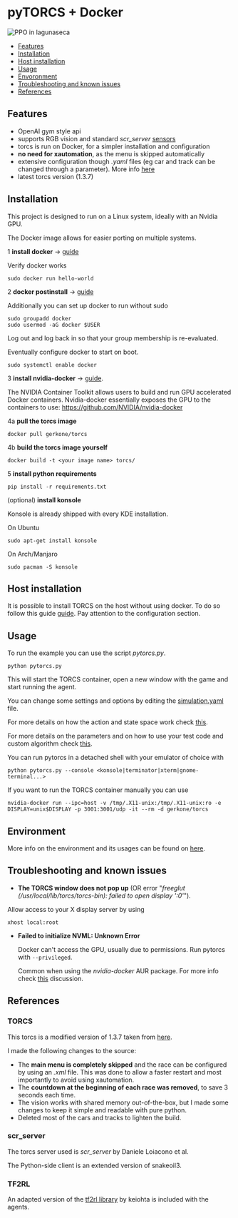 # pyTORCS + Docker

![PPO in lagunaseca](/media/ppo.gif)

  * [Features](#features)
  * [Installation](#installation)
  * [Host installation](#host-installation)
  * [Usage](#usage)
  * [Envoronment](#environment)
  * [Troubleshooting and known issues](#troubleshooting-and-known-issues)
  * [References](#references)

## Features
* OpenAI gym style api
* supports RGB vision and standard _scr_server_ [sensors](https://github.com/gerkone/pyTORCS-docker/tree/master/driver#sensor-description)
* torcs is run on Docker, for a simpler installation and configuration
* **no need for xautomation**, as the menu is skipped automatically
* extensive configuration though _.yaml_ files (eg car and track can be changed through a parameter). More info [here](https://github.com/gerkone/pyTORCS-docker/tree/master/driver/torcs_client#usage)
* latest torcs version (1.3.7)

## Installation
This project is designed to run on a Linux system, ideally with an Nvidia GPU.

The Docker image allows for easier porting on multiple systems.

1 **install docker** -> [guide](https://docs.docker.com/engine/install/)

Verify docker works
```
sudo docker run hello-world
```

2 **docker postinstall** -> [guide](https://docs.docker.com/engine/install/linux-postinstall/)

Additionally you can set up docker to run without sudo
```
sudo groupadd docker
sudo usermod -aG docker $USER
```
Log out and log back in so that your group membership is re-evaluated.

Eventually configure docker to start on boot.
```
sudo systemctl enable docker
```

3 **install nvidia-docker** -> [guide](https://docs.nvidia.com/datacenter/cloud-native/container-toolkit/install-guide.html#docker).

The NVIDIA Container Toolkit allows users to build and run GPU accelerated Docker containers.
Nvidia-docker essentially exposes the GPU to the containers to use: https://github.com/NVIDIA/nvidia-docker

4a **pull the torcs image**
```
docker pull gerkone/torcs
```

4b **build the torcs image yourself**
```
docker build -t <your image name> torcs/
```

5 **install python requirements**
```
pip install -r requirements.txt
```

(optional) **install konsole**

Konsole is already shipped with every KDE installation.

On Ubuntu
```
sudo apt-get install konsole
```
On Arch/Manjaro
```
sudo pacman -S konsole
```

## Host installation
It is possible to install TORCS on the host without using docker. To do so follow this guide [guide](https://github.com/gerkone/pyTORCS-docker/blob/master/torcs/README.md). Pay attention to the configuration section.

## Usage
To run the example you can use the script _pytorcs.py_.
```
python pytorcs.py
```
This will start the TORCS container, open a new window with the game and start running the agent.

You can change some settings and options by editing the [simulation.yaml](config/simulation.yaml) file.

For more details on how the action and state space work check [this](https://github.com/gerkone/pyTORCS-docker/blob/master/driver/README.md).

For more details on the parameters and on how to use your test code and custom algorithm check [this](https://github.com/gerkone/pyTORCS-docker/blob/master/driver/torcs_client/README.md).

You can run pytorcs in a detached shell with your emulator of choice with
```
python pytorcs.py --console <konsole|terminator|xterm|gnome-terminal...>
```

If you want to run the TORCS container manually you can use
```
nvidia-docker run --ipc=host -v /tmp/.X11-unix:/tmp/.X11-unix:ro -e DISPLAY=unix$DISPLAY -p 3001:3001/udp -it --rm -d gerkone/torcs
```
## Environment
More info on the environment and its usages can be found on [here](https://github.com/gerkone/pyTORCS-docker/tree/master/driver/torcs_client).

## Troubleshooting and known issues
  - __The TORCS window does not pop up__ (OR error "_freeglut (/usr/local/lib/torcs/torcs-bin): failed to open display ':0'_").

  Allow access to your X display server by using
  ```
  xhost local:root
  ```

- __Failed to initialize NVML: Unknown Error__

  Docker can't access the GPU, usually due to permissions. Run pytorcs with ```--privileged```.

  Common when using the _nvidia-docker_ AUR package. For more info check [this](https://bbs.archlinux.org/viewtopic.php?id=266915) discussion.


## References
### TORCS
This torcs is a modified version of 1.3.7 taken from [here](https://github.com/fmirus/torcs-1.3.7).

I made the following changes to the source:
- The **main menu is completely skipped** and the race can be configured by using an _.xml_ file. This was done to allow a faster restart and most importantly to avoid using xautomation.
- The **countdown at the beginning of each race was removed**, to save 3 seconds each time.
- The vision works with shared memory out-of-the-box, but I made some changes to keep it simple and readable with pure python.
- Deleted most of the cars and tracks to lighten the build.

### scr_server
The torcs server used is _scr_server_ by Daniele Loiacono et al.

The Python-side client is an extended version of snakeoil3.

### TF2RL
An adapted version of the [tf2rl library](https://github.com/keiohta/tf2rl) by keiohta is included with the agents.
